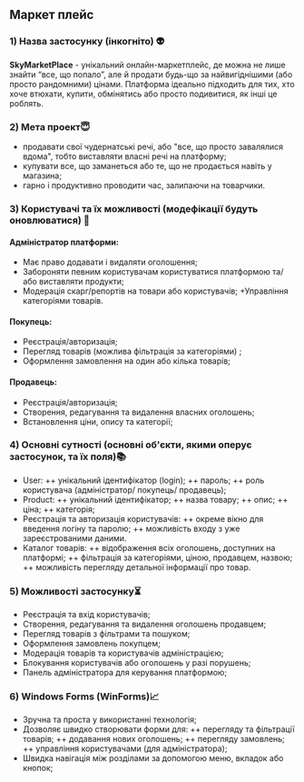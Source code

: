 ## Маркет плейс 
### 1) Назва застосунку (інкогніто) 👽
**SkyMarketPlace** - унікальний онлайн-маркетплейс, де можна не лише знайти “все, що попало”, але й продати будь-що за найвигіднішими (або просто рандомними) цінами. Платформа ідеально підходить для тих, хто хоче втюхати, купити, обмінятись або просто подивитися, як інші це роблять.
### 2) Мета проект😇
- продавати свої чудернатські речі, або "все, що просто завалялися вдома", тобто виставляти власні речі на платформу;
- купувати все, що заманеться або те, що не продається навіть у магазина;
- гарно і продуктивно проводити час, залипаючи на товарчики.
### 3) Користувачі та їх можливості (модефікації будуть оновлюватися) 👥
#### Адміністратор платформи:
+ Має право додавати і видаляти оголошення;
+ Забороняти певним користувачам користуватися платформою та/або виставляти продукти;
+ Модерація скарг/репортів на товари або користувачів;
+Управління категоріями товарів.
#### Покупець: 
+ Реєстрація/авторизація;
+ Перегляд товарів (можлива фільтрація за категоріями) ;
+ Оформлення замовлення на один або кілька товарів;
#### Продавець: 
+ Реєстрація/авторизація;
+ Створення, редагування та видалення власних оголошень;
+ Встановлення ціни, опису та категорії;
### 4) Основні сутності (основні об'єкти, якими оперує застосунок, та їх поля)📚
+ User: 
++ унікальний ідентифікатор (login);
++ пароль;
++ роль користувача (адміністратор/ покупець/ продавець);
+ Product:
++ унікальний ідентифікатор;
++ назва товару;
++ опис;
++ ціна;
++ категорія;
+ Реєстрація та авторизація користувачів:
++ окреме вікно для введення логіну та паролю;
++ можливість входу з уже зареєстрованими даними.
+ Каталог товарів:
++ відображення всіх оголошень, доступних на платформі;
++ фільтрація за категоріями, ціною, продавцем, назвою;
++ можливість перегляду детальної інформації про товар.

### 5) Можливості застосунку⏳
+ Реєстрація та вхід користувачів;
+ Створення, редагування та видалення оголошень продавцем;
+ Перегляд товарів з фільтрами та пошуком;
+ Оформлення замовлень покупцем;
+ Модерація товарів та користувачів адміністрацією;
+ Блокування користувачів або оголошень у разі порушень;
+ Панель адміністратора для керування платформою;

### 6) Windows Forms (WinForms)📈
+ Зручна та проста у використанні технологія;
+ Дозволяє швидко створювати форми для:
++ перегляду та фільтрації товарів;
++ додавання нових оголошень;
++ перегляду замовлень;
++ управління користувачами (для адміністратора);
+ Швидка навігація між розділами за допомогою меню, вкладок або кнопок;


